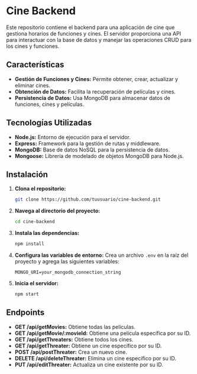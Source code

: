 # Cine Backend

Este repositorio contiene el backend para una aplicación de cine que gestiona horarios de funciones y cines. El servidor proporciona una API para interactuar con la base de datos y manejar las operaciones CRUD para los cines y funciones.

## Características

- **Gestión de Funciones y Cines:** Permite obtener, crear, actualizar y eliminar cines.
- **Obtención de Datos:** Facilita la recuperación de películas y cines.
- **Persistencia de Datos:** Usa MongoDB para almacenar datos de funciones, cines y películas.

## Tecnologías Utilizadas

- **Node.js:** Entorno de ejecución para el servidor.
- **Express:** Framework para la gestión de rutas y middleware.
- **MongoDB:** Base de datos NoSQL para la persistencia de datos.
- **Mongoose:** Librería de modelado de objetos MongoDB para Node.js.

## Instalación

1. **Clona el repositorio:**
    ```bash
    git clone https://github.com/tuusuario/cine-backend.git
    ```

2. **Navega al directorio del proyecto:**
    ```bash
    cd cine-backend
    ```

3. **Instala las dependencias:**
    ```bash
    npm install
    ```

4. **Configura las variables de entorno:**
    Crea un archivo `.env` en la raíz del proyecto y agrega las siguientes variables:
    ```env
    MONGO_URI=your_mongodb_connection_string
    ```

5. **Inicia el servidor:**
    ```bash
    npm start
    ```

## Endpoints

- **GET /api/getMovies:** Obtiene todas las películas.
- **GET /api/getMovie/:movieId:** Obtiene una película específica por su ID.
- **GET /api/getThreaters:** Obtiene todos los cines.
- **GET /api/getThreater:** Obtiene un cine específico por su ID.
- **POST /api/postThreater:** Crea un nuevo cine.
- **DELETE /api/deleteThreater:** Elimina un cine específico por su ID.
- **PUT /api/editThreater:** Actualiza un cine existente por su ID.
